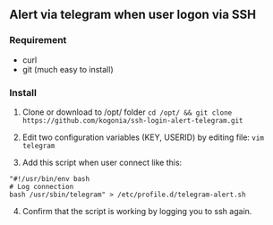 ## Alert via telegram when user logon via SSH

### Requirement
- curl
- git (much easy to install)

### Install
1) Clone or download to /opt/ folder
```cd /opt/ && git clone https://github.com/kogonia/ssh-login-alert-telegram.git```

2) Edit two configuration variables (KEY, USERID) by editing file:
```vim telegram```

3) Add this script when user connect like this:
```
"#!/usr/bin/env bash
# Log connection
bash /usr/sbin/telegram" > /etc/profile.d/telegram-alert.sh
```

4) Confirm that the script is working by logging you to ssh again.
